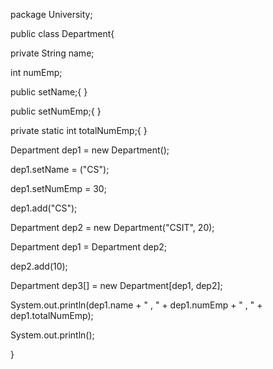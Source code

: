 package University; 

public class Department{

  private String name;

  int numEmp;
 
  public setName;{
  }

  public setNumEmp;{
  }

  private static int totalNumEmp;{
  }

  Department dep1 = new Department();

  dep1.setName = ("CS");

  dep1.setNumEmp = 30;

  dep1.add("CS");

  Department dep2 = new Department("CSIT", 20);

  Department dep1 = Department dep2;

  dep2.add(10);

  Department dep3[] = new Department[dep1, dep2];

  System.out.println(dep1.name + " , " + dep1.numEmp + " , " + dep1.totalNumEmp);

  System.out.println();

} 
